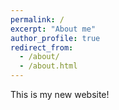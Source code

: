 ```yaml
---
permalink: /
excerpt: "About me"
author_profile: true
redirect_from: 
  - /about/
  - /about.html
---
```


This is my new website!
